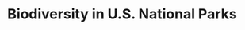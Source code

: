 ---
layout: post
title: "Biodiversity in U.S. National Parks"
categories:
  - Recent Projects
tags:
- biostatistics
- ecology
---